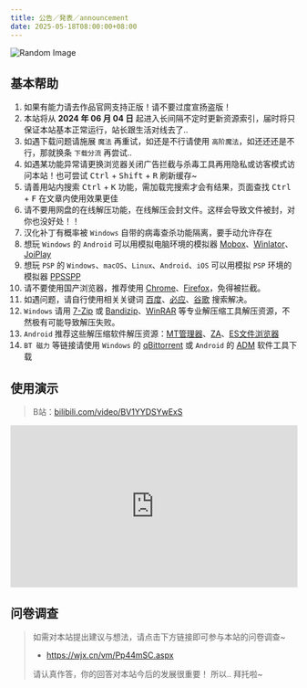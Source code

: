 ```yaml
---
title: 公告／発表／announcement
date: 2025-05-18T08:00:00+08:00
---
```


![Random Image](https://www.loliapi.com/acg/)

## 基本帮助

1. 如果有能力请去作品官网支持正版！请不要过度宣扬盗版！
2. 本站将从 **2024 年 06 月 04 日** 起进入长间隔不定时更新资源索引，届时将只保证本站基本正常运行，站长跟生活对线去了..
3. 如遇下载问题请施展 `魔法` 再重试，如还是不行请使用 `高阶魔法`，如还还还是不行，那就换条 `下载分流` 再尝试..
4. 如遇某功能异常请更换浏览器关闭广告拦截与杀毒工具再用隐私或访客模式访问本站！也可尝试 <kbd>Ctrl</kbd> + <kbd>Shift</kbd> + <kbd>R</kbd> 刷新缓存~
5. 请善用站内搜索 <kbd>Ctrl</kbd> + <kbd>K</kbd> 功能，需加载完搜索才会有结果，页面查找 <kbd>Ctrl</kbd> + <kbd>F</kbd> 在文章内使用效果更佳
6. 请不要用网盘的在线解压功能，在线解压会封文件。这样会导致文件被封，对你也没好处！！
7. 汉化补丁有概率被 `Windows` 自带的病毒查杀功能隔离，要手动允许存在
8. 想玩 `Windows` 的 `Android` 可以用模拟电脑环境的模拟器 [Mobox](https://github.com/olegos2/mobox/blob/main/README-zh_CN.md)、[Winlator](https://winlator.org/)、[JoiPlay](https://joiplay.org/)
9. 想玩 `PSP` 的 `Windows`、`macOS`、`Linux`、`Android`、`iOS` 可以用模拟 `PSP` 环境的模拟器 [PPSSPP](https://www.ppsspp.org/)
10. 请不要使用国产浏览器，推荐使用 [Chrome](https://www.google.com/intl/zh-CN/chrome/)、[Firefox](https://www.mozilla.org/zh-CN/firefox/)，免得被拦截。
11. 如遇问题，请自行使用相关关键词 [百度](https://www.baidu.com/)、[必应](https://www.bing.com/)、[谷歌](https://www.google.com/) 搜索解决。
12. `Windows` 请用 [7-Zip](https://sparanoid.com/lab/7z/) 或 [Bandizip](https://www.bandisoft.com/bandizip/)、[WinRAR](https://www.win-rar.com/) 等专业解压缩工具解压资源，不然极有可能导致解压失败。
13. `Android` 推荐这些解压缩软件解压资源：[MT管理器](https://mt2.cn/)、[ZA](https://play.google.com/store/apps/details?id=ru.zdevs.zarchiver&pcampaignid=web_share)、[ES文件浏览器](http://www.estrongs.com/)
14. `BT 磁力` 等链接请使用 `Windows` 的 [qBittorrent](https://github.com/c0re100/qBittorrent-Enhanced-Edition) 或 `Android` 的 [ADM](https://play.google.com/store/apps/details?id=com.dv.adm&pcampaignid=web_share) 软件工具下载

## 使用演示

> B站：[bilibili.com/video/BV1YYDSYwExS](https://www.bilibili.com/video/BV1YYDSYwExS/?share_source=copy_web&vd_source=fad28c3dbd9214bb50e66f8dd77d9f46)

<iframe style="width: 100%; aspect-ratio: 16 / 9;" src="https://player.bilibili.com/player.html?isOutside=true&aid=113441243205169&bvid=BV1YYDSYwExS&cid=26655394707&p=1&autoplay=0&t=8" scrolling="no" border="0" frameborder="no" framespacing="0" allowfullscreen="true"></iframe>

## 问卷调查

> 如需对本站提出建议与想法，请点击下方链接即可参与本站的问卷调查~
>
> - <https://wjx.cn/vm/Pp44mSC.aspx>
>
> 请认真作答，你的回答对本站今后的发展很重要！ 所以.. 拜托啦~

